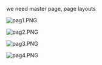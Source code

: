 we need master page, page layouts

![pag1.PNG](https://bitbucket.org/repo/A9AzjB/images/977724352-pag1.PNG)

![pag2.PNG](https://bitbucket.org/repo/A9AzjB/images/323583025-pag2.PNG)

![pag3.PNG](https://bitbucket.org/repo/A9AzjB/images/1516107590-pag3.PNG)

![pag4.PNG](https://bitbucket.org/repo/A9AzjB/images/2594025968-pag4.PNG)